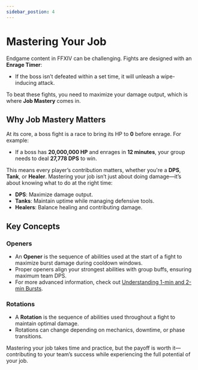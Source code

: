 ```yaml
---
sidebar_postion: 4
---
```


# Mastering Your Job  

Endgame content in FFXIV can be challenging. Fights are designed with an **Enrage Timer**:  
- If the boss isn’t defeated within a set time, it will unleash a wipe-inducing attack.  

To beat these fights, you need to maximize your damage output, which is where **Job Mastery** comes in.  

## Why Job Mastery Matters  
At its core, a boss fight is a race to bring its HP to **0** before enrage. For example:  
- If a boss has **20,000,000 HP** and enrages in **12 minutes**, your group needs to deal **27,778 DPS** to win.  

This means every player’s contribution matters, whether you're a **DPS**, **Tank**, or **Healer**. Mastering your job isn’t just about doing damage—it’s about knowing what to do at the right time:  
- **DPS**: Maximize damage output.  
- **Tanks**: Maintain uptime while managing defensive tools.  
- **Healers**: Balance healing and contributing damage.  

## Key Concepts  

### **Openers**  
- An **Opener** is the sequence of abilities used at the start of a fight to maximize burst damage during cooldown windows.  
- Proper openers align your strongest abilities with group buffs, ensuring maximum team DPS.  
- For more advanced information, check out [Understanding 1-min and 2-min Bursts](/endgame/advanced-information#understanding-1-min-and-2-min-bursts).

### **Rotations**  
- A **Rotation** is the sequence of abilities used throughout a fight to maintain optimal damage.  
- Rotations can change depending on mechanics, downtime, or phase transitions.  

Mastering your job takes time and practice, but the payoff is worth it—contributing to your team’s success while experiencing the full potential of your job.  